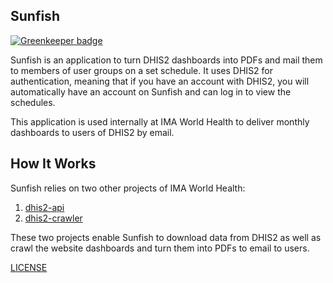 Sunfish
-------

[![Greenkeeper badge](https://badges.greenkeeper.io/IMA-WorldHealth/sunfish.svg)](https://greenkeeper.io/)

Sunfish is an application to turn DHIS2 dashboards into PDFs and mail them to members of user groups
on a set schedule.  It uses DHIS2 for authentication, meaning that if you have an account with DHIS2,
you will automatically have an account on Sunfish and can log in to view the schedules.

This application is used internally at IMA World Health to deliver monthly dashboards to users of
DHIS2 by email.

How It Works
------------

Sunfish relies on two other projects of IMA World Health:
 1. [dhis2-api](https://github.com/IMA-WorldHealth/dhis2-api)
 2. [dhis2-crawler](https://github.com/IMA-WorldHealth/dhis2-crawler)

These two projects enable Sunfish to download data from DHIS2 as well as crawl the website
dashboards and turn them into PDFs to email to users.


[LICENSE](./LICENSE)
